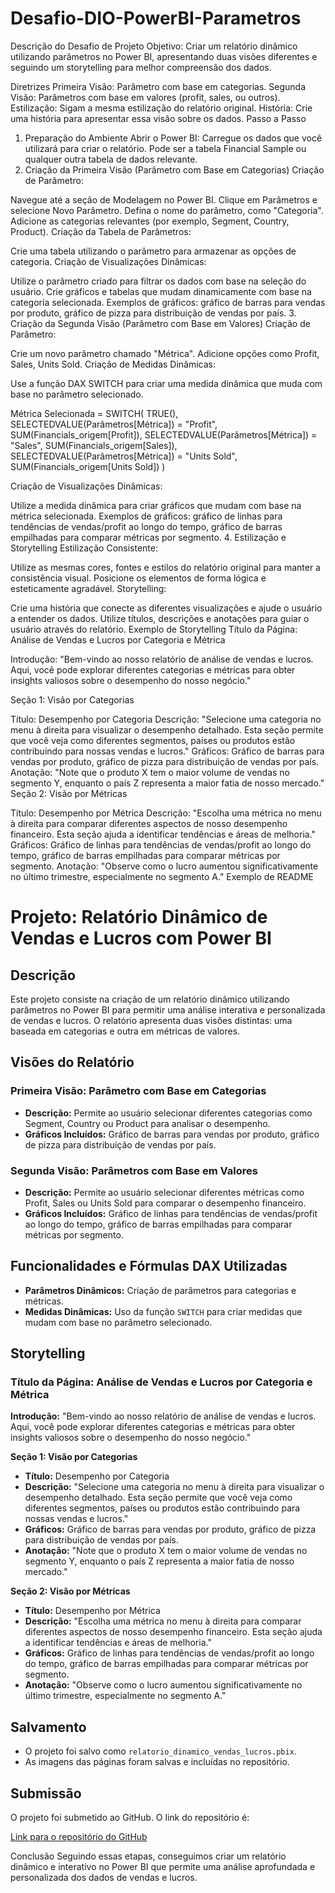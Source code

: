 # Desafio-DIO-PowerBI-Parametros

Descrição do Desafio de Projeto
Objetivo:
Criar um relatório dinâmico utilizando parâmetros no Power BI, apresentando duas visões diferentes e seguindo um storytelling para melhor compreensão dos dados.

Diretrizes
Primeira Visão: Parâmetro com base em categorias.
Segunda Visão: Parâmetros com base em valores (profit, sales, ou outros).
Estilização: Sigam a mesma estilização do relatório original.
História: Crie uma história para apresentar essa visão sobre os dados.
Passo a Passo
1. Preparação do Ambiente
Abrir o Power BI:
Carregue os dados que você utilizará para criar o relatório. Pode ser a tabela Financial Sample ou qualquer outra tabela de dados relevante.
2. Criação da Primeira Visão (Parâmetro com Base em Categorias)
Criação de Parâmetro:

Navegue até a seção de Modelagem no Power BI.
Clique em Parâmetros e selecione Novo Parâmetro.
Defina o nome do parâmetro, como "Categoria".
Adicione as categorias relevantes (por exemplo, Segment, Country, Product).
Criação da Tabela de Parâmetros:

Crie uma tabela utilizando o parâmetro para armazenar as opções de categoria.
Criação de Visualizações Dinâmicas:

Utilize o parâmetro criado para filtrar os dados com base na seleção do usuário.
Crie gráficos e tabelas que mudam dinamicamente com base na categoria selecionada.
Exemplos de gráficos: gráfico de barras para vendas por produto, gráfico de pizza para distribuição de vendas por país.
3. Criação da Segunda Visão (Parâmetro com Base em Valores)
Criação de Parâmetro:

Crie um novo parâmetro chamado "Métrica".
Adicione opções como Profit, Sales, Units Sold.
Criação de Medidas Dinâmicas:

Use a função DAX SWITCH para criar uma medida dinâmica que muda com base no parâmetro selecionado.

Métrica Selecionada = 
SWITCH(
    TRUE(),
    SELECTEDVALUE(Parâmetros[Métrica]) = "Profit", SUM(Financials_origem[Profit]),
    SELECTEDVALUE(Parâmetros[Métrica]) = "Sales", SUM(Financials_origem[Sales]),
    SELECTEDVALUE(Parâmetros[Métrica]) = "Units Sold", SUM(Financials_origem[Units Sold])
)


Criação de Visualizações Dinâmicas:

Utilize a medida dinâmica para criar gráficos que mudam com base na métrica selecionada.
Exemplos de gráficos: gráfico de linhas para tendências de vendas/profit ao longo do tempo, gráfico de barras empilhadas para comparar métricas por segmento.
4. Estilização e Storytelling
Estilização Consistente:

Utilize as mesmas cores, fontes e estilos do relatório original para manter a consistência visual.
Posicione os elementos de forma lógica e esteticamente agradável.
Storytelling:

Crie uma história que conecte as diferentes visualizações e ajude o usuário a entender os dados.
Utilize títulos, descrições e anotações para guiar o usuário através do relatório.
Exemplo de Storytelling
Título da Página: Análise de Vendas e Lucros por Categoria e Métrica

Introdução:
"Bem-vindo ao nosso relatório de análise de vendas e lucros. Aqui, você pode explorar diferentes categorias e métricas para obter insights valiosos sobre o desempenho do nosso negócio."

Seção 1: Visão por Categorias

Título: Desempenho por Categoria
Descrição: "Selecione uma categoria no menu à direita para visualizar o desempenho detalhado. Esta seção permite que você veja como diferentes segmentos, países ou produtos estão contribuindo para nossas vendas e lucros."
Gráficos: Gráfico de barras para vendas por produto, gráfico de pizza para distribuição de vendas por país.
Anotação: "Note que o produto X tem o maior volume de vendas no segmento Y, enquanto o país Z representa a maior fatia de nosso mercado."
Seção 2: Visão por Métricas

Título: Desempenho por Métrica
Descrição: "Escolha uma métrica no menu à direita para comparar diferentes aspectos de nosso desempenho financeiro. Esta seção ajuda a identificar tendências e áreas de melhoria."
Gráficos: Gráfico de linhas para tendências de vendas/profit ao longo do tempo, gráfico de barras empilhadas para comparar métricas por segmento.
Anotação: "Observe como o lucro aumentou significativamente no último trimestre, especialmente no segmento A."
Exemplo de README

# Projeto: Relatório Dinâmico de Vendas e Lucros com Power BI

## Descrição

Este projeto consiste na criação de um relatório dinâmico utilizando parâmetros no Power BI para permitir uma análise interativa e personalizada de vendas e lucros. O relatório apresenta duas visões distintas: uma baseada em categorias e outra em métricas de valores.

## Visões do Relatório

### Primeira Visão: Parâmetro com Base em Categorias
- **Descrição:** Permite ao usuário selecionar diferentes categorias como Segment, Country ou Product para analisar o desempenho.
- **Gráficos Incluídos:** Gráfico de barras para vendas por produto, gráfico de pizza para distribuição de vendas por país.

### Segunda Visão: Parâmetros com Base em Valores
- **Descrição:** Permite ao usuário selecionar diferentes métricas como Profit, Sales ou Units Sold para comparar o desempenho financeiro.
- **Gráficos Incluídos:** Gráfico de linhas para tendências de vendas/profit ao longo do tempo, gráfico de barras empilhadas para comparar métricas por segmento.

## Funcionalidades e Fórmulas DAX Utilizadas

- **Parâmetros Dinâmicos:** Criação de parâmetros para categorias e métricas.
- **Medidas Dinâmicas:** Uso da função `SWITCH` para criar medidas que mudam com base no parâmetro selecionado.

## Storytelling

### Título da Página: Análise de Vendas e Lucros por Categoria e Métrica

**Introdução:**
"Bem-vindo ao nosso relatório de análise de vendas e lucros. Aqui, você pode explorar diferentes categorias e métricas para obter insights valiosos sobre o desempenho do nosso negócio."

**Seção 1: Visão por Categorias**
- **Título:** Desempenho por Categoria
- **Descrição:** "Selecione uma categoria no menu à direita para visualizar o desempenho detalhado. Esta seção permite que você veja como diferentes segmentos, países ou produtos estão contribuindo para nossas vendas e lucros."
- **Gráficos:** Gráfico de barras para vendas por produto, gráfico de pizza para distribuição de vendas por país.
- **Anotação:** "Note que o produto X tem o maior volume de vendas no segmento Y, enquanto o país Z representa a maior fatia de nosso mercado."

**Seção 2: Visão por Métricas**
- **Título:** Desempenho por Métrica
- **Descrição:** "Escolha uma métrica no menu à direita para comparar diferentes aspectos de nosso desempenho financeiro. Esta seção ajuda a identificar tendências e áreas de melhoria."
- **Gráficos:** Gráfico de linhas para tendências de vendas/profit ao longo do tempo, gráfico de barras empilhadas para comparar métricas por segmento.
- **Anotação:** "Observe como o lucro aumentou significativamente no último trimestre, especialmente no segmento A."

## Salvamento

- O projeto foi salvo como `relatorio_dinamico_vendas_lucros.pbix`.
- As imagens das páginas foram salvas e incluídas no repositório.

## Submissão

O projeto foi submetido ao GitHub. O link do repositório é:

[Link para o repositório do GitHub](URL_do_repositório)



Conclusão
Seguindo essas etapas, conseguimos criar um relatório dinâmico e interativo no Power BI que permite uma análise aprofundada e personalizada dos dados de vendas e lucros. 
